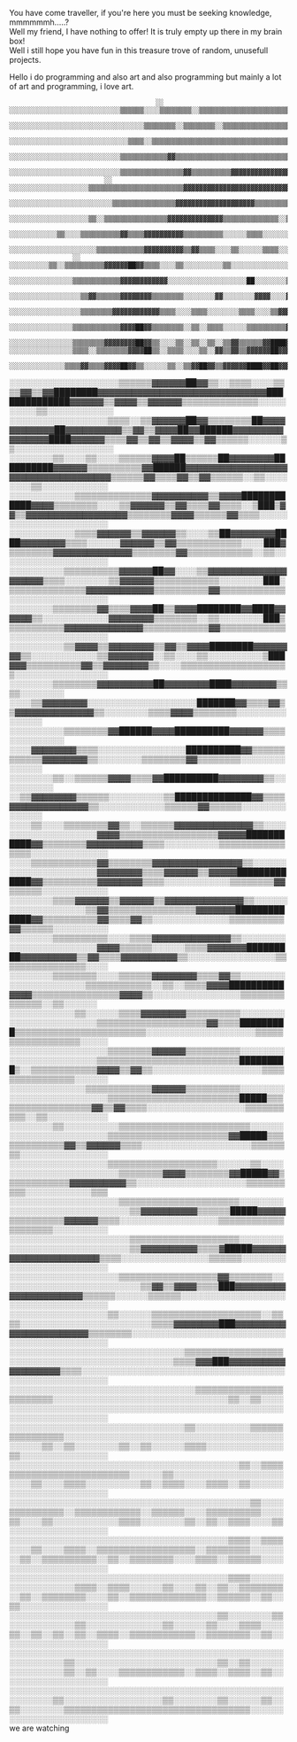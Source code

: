  
You have come traveller, if you're here you must be seeking knowledge, mmmmmmh.....?    
Well my friend, I have nothing to offer! It is truly empty up there in my brain box!    
Well i still hope you have fun in this treasure trove of random, unusefull projects.  
 
 
 
Hello i do programming and also art and also programming but mainly a lot of art and programming, i love art.
 
                                         ░░      ░░░░░░░░░░░░░░░░░░░░░░░░░░░░▒▒▒▒▒▒░░░░▒▒▒▒▒▒▒▒░░▒▒▒▒▒▒▒▒▒▒▒▒▒▒▒▒▒▒▒▒▒▒▒▒▒▒▒▒▒▒▒▒▒▒▒▒▒▒▒▒▒▒▒▒▒▒▒▒▒▒▒▒▒▒▒▒▒▒▒▒▒▒▒▒▒▒▒▒▒▒▒  
                                        ░░░░░░░░░░░░░░░░░░░░░░░░░░░░░░░░░░▒▒▒▒▒▒▒▒░░▒▒▒▒▒▒▒▒░░▒▒▒▒▒▒▒▒▒▒▒▒▒▒▒▒▒▒▒▒▒▒▒▒▒▒▒▒▒▒▒▒▒▒▒▒▒▒▒▒▒▒▒▒▒▒▒▒▒▒▒▒▒▒▒▒▒▒▒▒▒▒▒▒▒▒▒▒▒▒▒▒▒▒  
                                        ░░░░░░░░░░░░░░░░░░░░░░░░░░░░░░▒▒▒▒░░▒▒▒▒▒▒▒▒▒▒▒▒▒▒▒▒▒▒▒▒▒▒▒▒▒▒▒▒▒▒▒▒▒▒▒▒▒▒▒▒▒▒▒▒▒▒▒▒▒▒▒▒▒▒▒▒▒▒▒▒▒▒▒▒▒▒▒▒▒▒▒▒▒▒▒▒▒▒▒▒▒▒▒▒▒▒▒▒▒▒▒▒  
                                    ░░░░░░░░░░░░░░░░░░░░░░░░░░░░▒▒▒▒▒▒▒▒▒▒▒▒▓▓▒▒▒▒▒▒▒▒▒▒▒▒▒▒▒▒▒▒▒▒▒▒▒▒▒▒▒▒▒▒▒▒▒▒▒▒▒▒▒▒▒▒▒▒▒▒▒▒▒▒▒▒▒▒▒▒▒▒▒▒▒▒▒▒▒▒▒▒▒▒▒▒▒▒▒▒▒▒▒▒▒▒▒▒▒▒▒▒▒▒  
                                ░░░░░░░░░░░░░░░░░░░░░░░░░░░░▒▒▒▒▒▒▒▒▒▒▒▒▒▒▒▒▓▓▒▒▒▒▒▒▒▒▒▒▓▓▓▓▓▓▓▓▓▓▓▓▓▓▓▓▓▓▓▓▓▓▓▓▓▓▓▓▓▓▒▒▒▒▒▒▒▒▒▒▒▒▒▒▒▒▒▒▒▒▒▒▒▒░░▒▒▒▒▒▒▒▒▒▒▒▒▒▒▒▒▒▒▒▒▒▒▒▒  
                            ░░  ░░░░░░░░░░░░░░░░░░░░▒▒▒▒▒▒▒▒▒▒▒▒▒▒▒▒▒▒▒▒▒▒▒▒▓▓▓▓▓▓▓▓▓▓▓▓▓▓▓▓▓▓▓▓▓▓▓▓▓▓▓▓▓▓▓▓▓▓▓▓▓▓▓▓▓▓▓▓▓▓▓▓▓▓▒▒▒▒▒▒▒▒▒▒▒▒▒▒▒▒░░░░▒▒▒▒░░░░▒▒▒▒▒▒▒▒▒▒░░▒▒  
                          ░░░░░░░░░░░░░░░░░░░░░░░░░░▒▒▒▒▒▒▒▒▒▒▒▒▒▒▒▒▓▓▓▓▓▓▓▓▓▓▓▓▓▓▓▓▓▓▓▓▒▒▒▒▒▒▒▒▒▒▒▒▒▒▓▓▒▒▒▒▓▓▒▒▓▓▓▓▓▓▓▓▓▓▓▓▓▓▓▓▓▓▒▒▒▒░░▒▒▒▒▒▒░░░░▒▒░░░░▒▒░░▒▒▒▒▒▒░░░░░░  
                      ░░░░░░░░░░░░░░░░░░░░▒▒░░▒▒▒▒▒▒▒▒▒▒▒▒▒▒▒▒▓▓▓▓▓▓▓▓▓▓▓▓▓▓▒▒▒▒▒▒▒▒▒▒▒▒▒▒░░▒▒░░▒▒░░░░▒▒▒▒▒▒▒▒▒▒▒▒▒▒▒▒▒▒▒▒▒▒▒▒▓▓▓▓▓▓▓▓▓▓▒▒▒▒░░░░░░░░░░░░░░░░░░░░░░░░░░░░  
                        ░░░░░░░░░░░░▒▒░░░░▒▒▒▒▒▒▒▒▒▒▓▓▒▒▒▒▓▓▓▓▓▓▓▓▓▓▒▒▒▒▒▒▒▒▒▒░░░░░░▒▒▒▒░░░░░░░░░░░░▒▒▒▒▓▓▒▒░░▒▒▒▒░░▒▒▒▒▒▒▒▒▒▒▒▒▒▒▒▒▓▓▓▓▓▓░░░░░░░░░░░░░░░░░░░░░░░░░░░░░░  
                    ░░░░░░░░░░░░░░░░░░░░░░▒▒▒▒▒▒▒▒▒▒▒▒▓▓▓▓▓▓▓▓▓▓▒▒▓▓▒▒▒▒░░░░▒▒░░░░░░▒▒▒▒░░░░░░░░░░░░░░░░▓▓▒▒▒▒░░▒▒▒▒▒▒░░▒▒▒▒▒▒▒▒▒▒▒▒▒▒▒▒▓▓▒▒▒▒░░░░░░░░░░░░░░░░░░░░░░░░░░  
                    ░░  ░░░░░░░░░░▒▒░░▒▒▒▒▒▒▒▒▒▒▓▓▓▓▓▓██▓▓▒▒▒▒░░░░▒▒░░░░░░░░░░▒▒░░░░░░░░░░░░░░░░▒▒░░░░▒▒██▒▒░░░░▒▒░░░░▒▒▒▒░░▒▒▒▒▒▒▒▒▒▒▒▒▒▒▒▒▓▓▒▒░░░░░░░░░░░░░░░░░░░░░░░░  
                  ░░░░░░░░░░░░░░░░▒▒▒▒▒▒▒▒▒▒▒▒▓▓▓▓▓▓▓▓▓▓▓▓░░░░░░░░░░░░░░░░░░░░██░░░░░░░░▒▒░░░░░░▒▒░░▒▒░░██░░░░░░▒▒▒▒▒▒▒▒░░▒▒▒▒▒▒▒▒▒▒▒▒▒▒▒▒▒▒▒▒▒▒▒▒░░░░░░░░░░░░░░░░░░░░░░  
                ░░░░░░░░░░░░░░░░░░▒▒▓▓▒▒▒▒▒▒▓▓▓▓▓▓▓▓▒▒▒▒▒▒▒▒░░░░░░░░▓▓░░░░░░░░▓▓▓▓░░░░▓▓▒▒▒▒▒▒▒▒▒▒░░▓▓▓▓██░░░░▒▒▒▒░░▒▒▒▒▒▒▒▒░░▒▒▒▒▒▒▒▒▒▒▒▒▒▒▒▒▒▒▒▒▒▒░░░░░░░░░░░░░░░░░░░░  
            ░░░░░░░░░░░░░░░░░░▒▒▒▒▒▒▒▒▓▓▓▓▓▓▓▓▓▓▓▓▒▒▒▒░░░░▒▒▒▒░░░░░░░░▒▒▒▒░░░░▒▒▓▓▓▓▓▓▒▒▒▒▓▓▒▒▓▓▒▒▒▒▓▓▒▒██▒▒▒▒▓▓▒▒▒▒▒▒▒▒▒▒░░░░▒▒▒▒░░░░░░▒▒▒▒▒▒▒▒▒▒▒▒▒▒░░░░░░░░░░░░░░░░░░  
          ░░░░░░░░░░░░░░░░▒▒▒▒▒▒▒▒▒▒▒▒▓▓▓▓██▓▓▒▒▒▒▒▒▒▒░░▒▒░░▒▒▒▒░░░░░░▒▒▒▒▒▒▒▒▒▒▓▓▓▓▓▓▓▓▓▓▓▓██▓▓▓▓▓▓▓▓▓▓██▓▓▒▒▓▓▒▒▒▒▓▓▒▒▒▒▒▒▒▒▒▒░░░░░░▒▒▒▒░░▒▒▒▒▒▒▒▒▒▒▒▒░░░░░░░░░░░░░░░░  
        ░░░░░░░░░░░░░░░░▒▒▒▒▒▒▒▒▓▓▓▓▓▓▓▓██▓▓▒▒░░░░▒▒░░▒▒░░▒▒░░▒▒▓▓▒▒▒▒▒▒▓▓████▓▓▓▓██▓▓▓▓▓▓██▓▓██▓▓▓▓▓▓██▓▓██▓▓▓▓▓▓▓▓██▒▒▒▒▒▒▒▒▒▒▒▒░░░░░░░░▒▒░░▒▒▒▒▒▒▒▒▒▒░░░░░░░░░░░░░░░░  
    ░░░░░░░░░░░░░░░░▒▒▒▒░░▒▒▒▒▒▒▒▒▓▓▓▓██▒▒░░▒▒▒▒░░░░▒▒░░▓▓▒▒▓▓▒▒▓▓▓▓▓▓██▓▓▓▓██▓▓▓▓▓▓▓▓▓▓▓▓▓▓▓▓▓▓▓▓▓▓▓▓▓▓▓▓▓▓▓▓▓▓▓▓▓▓▓▓▓▓▓▓▒▒▒▒▒▒▓▓░░░░░░▒▒░░▒▒▒▒▒▒▒▒▒▒▒▒▒▒░░░░░░░░░░░░░░  
      ░░░░░░░░░░░░░░▒▒▒▒▓▓▒▒▒▒▓▓▓▓██▓▓▒▒░░░░░░▒▒░░▒▒▓▓██▓▓▒▒▓▓▓▓▓▓████▓▓██▓▓▓▓▓▓▓▓▓▓▓▓▓▓▓▓▓▓▓▓▓▓▓▓▓▓▓▓▓▓▓▓▓▓▒▒▒▒▒▒▒▒▓▓▓▓▓▓▓▓▓▓▒▒▓▓▒▒▒▒▒▒▒▒░░▒▒░░▒▒▒▒▒▒▒▒▒▒▒▒░░░░░░░░░░░░  
░░░░░░░░░░░░░░░░░░░░▒▒▒▒▒▒▓▓▓▓▓▓██▓▓▒▒░░▒▒▒▒░░░░▒▒▒▒▓▓▒▒▓▓████████▓▓▓▓▓▓▓▓▓▓▓▓▓▓▓▓▓▓▓▓▓▓▓▓▓▓▓▓▓▓██████████████▓▓▓▓▓▓▒▒▓▓▓▓▒▒▓▓▓▓▓▓▒▒▒▒▒▒▒▒▒▒▒▒▒▒░░░░░░░░░░▒▒░░░░░░░░░░░░  
░░░░░░░░░░░░░░░░░░▒▒▒▒░░▒▒▓▓▓▓▓▓██▓▓▒▒▒▒▒▒▒▒██▓▓▓▓▓▓▓▓▓▓▓▓██▓▓▓▓▓▓▓▓▓▓▒▒▓▓▒▒▓▓▓▓██▓▓██████▓▓▓▓▓▓▓▓▓▓▓▓▓▓▓▓████▓▓▓▓▓▓▒▒▒▒▓▓▒▒▓▓▒▒▓▓▓▓▒▒▓▓▒▒▒▒▒▒░░░░░░▒▒░░░░░░░░░░░░░░░░░░  
░░░░░░░░▒▒░░░░▒▒░░░░▒▒▒▒▒▒▓▓▓▓██▒▒▒▒▒▒██▓▓▓▓▓▓▓▓██████████▓▓▓▓▓▓▒▒▒▒▒▒▒▒▒▒▓▓██████▓▓▓▓▓▓▓▓▓▓▓▓▓▓▓▓▓▓▓▓▓▓▓▓▓▓▓▓▓▓▓▓▓▓▓▓▒▒▒▒▒▒▓▓▒▒▒▒▓▓▒▒▓▓▒▒▒▒▒▒░░▒▒░░░░░░░░▒▒░░░░░░░░░░░░  
░░░░░░░░░░░░▒▒▒▒▒▒▒▒▒▒▒▒▒▒▓▓▓▓▓▓▓▓▓▓▒▒▓▓▓▓████████████▓▓▓▓▒▒▒▒▒▒▒▒░░░░▒▒▓▓▓▓▓▓▒▒▓▓▒▒▒▒▓▓▒▒▒▒░░▒███▒▓▓▒▒▓▓▓▓▓▓▓▓▓▓▓▓▓▓▓▓▓▓▒▒▒▒▒▒▒▒▓▓▓▓▒▒▒▒▒▒▓▓▒▒▒▒░░░░░░░░░░░░░░░░░░░░░░░  
░░░░░░░░░░░░▒▒▒▒▓▓▓▓▓▓▒▒▓▓▓▓▓▓▒▒░░░░▒▒██▓▓▓▓▓▓▓▓████▓▓▓▓▓▓▓▓▒▒▒▒░░░░░░▓▓▓▓▓▓▒▒▓▓▒▒▒▒▒▒▒▒▒▒▒▒░░░░███▓▒▒▒▒▒▒▒▒▓▓▓▓▓▓▓▓▓▓▓▓▓▓▒▒▒▒▒▒▒▒▓▓▒▒▒▒▒▒▒▒▒▒▒▒░░▒▒░░░░░░░░░░░░░░░░░░░░  
░░░░░░░░░░▒▒▒▒▒▒▒▒▒▒▓▓▓▓▓▓██▓▓░░░░▒▒▓▓▓▓▓▓▓▓▓▓▓▓▓▓▓▓▓▓▓▓▒▒▒▒░░░░░░░░▒▒▓▓▓▓▓▓▒▒▒▒▒▒▒▒▒▒▒▒░░░░░░░░███░▒▒▒▒▒▒▒▒▒▒▒▒▒▒▓▓▓▓▓▓▓▓▓▓▓▓▒▒▒▒▒▒▒▒▒▒▓▓▒▒▒▒▒▒▒▒▒▒▒▒░░░░░░░░░░░░░░░░░░  
░░░░░░░░▒▒▒▒▒▒▒▒▓▓▒▒▒▒▓▓▓▓██▒▒▓▓▓▓████████▓▓████▓▓▓▓▓▓▒▒░░░░░░░░░░░░▓▓▓▓▓▓▓▓▒▒▒▒▒▒▒▒░░▒▒░░░░░░░░███▒▒▒▒▒▒▒▒▒▒▒▓▓▓▓▓▓▓▓▓▓▓▓▓▓▒▒▒▒▒▒▒▒▒▒▒▒▓▓▒▒▒▒▒▒▒▒▒▒▒▒░░░░░░░░░░░░░░░░░░  
░░░░░░░░░░▒▒▓▓▓▓▒▒▓▓▓▓▓▓▓▓▒▒▓▓▒▒▓▓▓▓████████▓▓▓▓▓▓▓▓▒▒░░░░░░░░░░░░▒▒▓▓▓▓▓▓▓▓░░▒▒░░░░▒▒░░░░░░░░░░▒███▓▓▓▒▒▒▒▒▒▒▒▒▒▓▓▒▒▓▓▓▓▓▓▓▓▒▒░░░░▒▒▒▒▒▒▒▒▒▒▒▒▒▒▒▒▒▒▒▒░░░░░░░░░░░░░░░░░  
░░░░░░░░▒▒▒▒▒▒▒▒▓▓▓▓▓▓▓▓▓▓██▓▓▓▓▓▓▓▓████▓▓▓▓▓▓▓▓▒▒▒▒░░░░░░░░  ░░░░▒▒▓▓▓▓▓▓▓▓░░░░░░░░░░░░░░░░░░░░███████▓▓▒▒▒▒▓▓▒▒▓▓▓▓▓▓▓▓▓▓▓▓▓▓▒▒░░░░░░░░▒▒▒▒▓▓▓▓▒▒▒▒▒▒▒▒░░░░░░░░░░░░░░░  
░░░░░░░░░░▒▒▒▒▒▒▒▒▓▓██████▓▓▓▓██████████▓▓▓▓▓▓▒▒▒▒░░░░░░░░░░  ░░░░▓▓▓▓▓▓▓▓▒▒▒▒░░░░░░░░░░░░░░░░██████████▓▓▒▒▒▒▒▒▒▒▒▒▒▒▓▓▓▓▓▓▓▓▒▒░░░░░░░░▒▒▒▒▒▒▒▒▓▓▒▒▒▒▒▒▒▒░░░░░░░░░░░░░░  
░░░░░░░░▒▒░░▒▒▒▒▒▒▓▓▓▓▒▒▒▒▓▓██████████▓▓▓▓▓▓▓▓▒▒░░░░░░░░░░    ░░▒▒▓▓▓▓▓▓▓▓▒▒▒▒▒▒░░░░░░░░░░▒▒██████████████▓▓▒▒▒▒▓▓▓▓▓▓▓▓▓▓▓▓▓▓▒▒░░░░░░░░░░░░▒▒▒▒▒▒▓▓▒▒▒▒▒▒░░░░░░░░░░░░░░  
░░░░▒▒░░░░▒▒▒▒▒▒▒▒▓▓▒▒░░▒▒▒▒▒▒▓▓▓▓▓▓▓▓▓▓▓▓▓▓▒▒░░░░░░░░░░░░░░░░░░░░▓▓▓▓▒▒▒▒▒▒▒▒▒▒▒▒▒▒▒▒▒▒▓▓▓▓▓███████████▓▓▒▒▒▒▒▒▒▒▓▓▓▓▓▓▓▓▓▓▒▒▒▒░░░░░░░░░░▒▒▒▒▒▒▒▒▒▒▒▒▒▒▒▒░░░░░░░░░░░░░░  
░░░░▒▒▒▒▒▒▒▒▒▒▒▒▓▓▒▒▒▒▒▒▒▒▓▓▓▓▓▓▓▓▓▓▓▓▓▓▓▓▒▒░░░░░░░░░░░░░░░░░░░░░░▓▓▓▓▓▓▓▓▒▒▒▒▓▓▓▓▓▓▒▒▓▓▓▓▓█████████████▓▓▒▒▒▒▒▒▒▒▒▒▓▓▓▓▓▓▓▓▒▒▒▒░░░░░░░░░░░░▒▒▒▒▒▒▒▒▓▓▒▒▒▒▒▒░░░░░░░░░░░░  
░░░░░░░░▒▒▒▒▓▓▓▓▓▓▒▒▓▓▓▓▓▓▒▒▓▓▓▓▓▓▓▓▓▓▓▓▓▓▒▒░░░░░░░░░░░░░░░░░░░░▒▒▓▓▒▒▒▒▒▒▒▒▒▒▒▒▒▒▒▒▓▓▓▓▓▓▓█████████████▓▓▒▒▒▒▒▒▒▒▒▒▓▓▒▒▒▒▓▓▒▒░░░░░░░░░░░░░░▒▒▒▒▒▒▒▒▒▒▓▓▒▒▒▒▒▒░░░░░░░░░░  
░░░░░░░░▒▒▒▒▒▒▒▒▒▒░░░░▒▒▒▒▓▓▓▓▓▓▓▓▓▓▓▓▓▓▒▒░░░░░░░░░░░░░░░░░░░░░░░░▓▓▓▓▒▒▒▒▒▒░░░░░░▒▒▒▒▓▓▓▓▓▓▓█████████▓▓▓▓▓▓▓▓▓▓▒▒▓▓▒▒▒▒▓▓▓▓▓▓▓▓▓▓▒▒░░░░░░░░░░░░░░░░▒▒▒▒▒▒▒▒▒▒▒▒▒▒▒▒░░░░  
░░░░░░░░▒▒▒▒▒▒▒▒░░░░▒▒▒▒▒▒▓▓▓▓▓▓▓▓▒▒▒▒▓▓▒▒░░░░░░░░  ░░░░░░░░░░░░░░▒▒▒▒▒▒▒▒▒▒▒▒░░▒▒░░▒▒▒▒▓▓▓▓██████████▓▓▓▓▒▒▒▒▒▒▒▒▒▒▒▒▒▒▒▒▓▓▓▓▒▒░░░░░░░░░░░░░░░░▒▒▒▒▒▒▒▒▒▒▒▒▒▒░░▒▒░░░░░░  
░░░░░░░░░░░░▒▒░░░░░░▒▒▒▒▓▓▓▓▓▓▓▓▒▒▒▒▒▒▒▒▒▒░░░░░░░░░░░░░░░░░░░░░░░░▒▒▒▒▒▒▒▒▒▒▒▒▒▒▒▒▒▒▒▒▓▓▒▒▒▒█████████▒▒▒▒▒▒▒▒▒▒▒▒▒▒▒▒▒▒▒▒▒▒▒▒░░░░░░░░░░░░░░░░░░░░▒▒▒▒▒▒▒▒▒▒▒▒▒▒▒▒▒▒░░░░░  
░░░░░░░░░░░░░░░░░░▒▒▒▒▒▒▒▒▓▓▓▓▓▓▒▒▒▒▒▒▒▒▒▒░░░░░░░░░░░░░░░░░░░░░░░░▒▒▒▒▒▒▒▒▒▒▒▒▒▒▒▒▒▒▒▒▒▒▒▒▒▒█████████▒░░▒▒▒▒▒▒▒▒▒▒▒▒▓▓▓▓▒▒▓▓▒▒░░░░░░░░░░░░░░░░░░░░▒▒▒▒▒▒▒▒▒▒▒▒▒▒▒▒░░░░░░  
░░░░░░░░░░░░░░▒▒▒▒▒▒▒▒▒▒▒▒▓▓▓▓▓▓▒▒▒▒▒▒▒▒▒▒░░░░░░░░░░░░░░░░░░░░░░░░░░▒▒▒▒▒▒▒▒▒▒▒▒▒▒▒▒▒▒▒▒▒▒▒▒█████▒▒▒▒▒▒▒▒▒▒▒▒▒▒▒▒▒▒▓▓▒▒▓▓▒▒▒▒░░░░░░░░░░░░░░░░░░▒▒▒▒▒▒▒▒▒▒░░▒▒░░░░░░░░░░░  
░░░░░░░░▒▒░░░░░░░░░░▒▒▒▒▒▒▒▒▒▒▒▒▒▒▒▒▒▒▒▒▒▒▒▒░░░░░░░░░░░░░░░░░░░░░░░░▒▒▒▒▒▒▒▒▒▒▒▒▒▒▒▒▒▒▒▒▒▒▓▓█████▒▒▒▒▒▒▒▒▒▒▒▒▒▓▓▒▒▓▓▓▓▓▓▒▒▒▒░░░░░░░░░░░░░░░░░░░░▒▒▒▒▒▒▒▒░░░░░░░░░░░░░░░░  
░░░░░░░░░░░░░░░░░░▒▒▒▒▒▒▒▒▒▒▒▒▒▒▒▒▒▒▒▒░░░░░░▒▒░░░░░░░░░░░░░░░░░░░░░░░░▒▒▒▒▒▒▒▒▓▓▓▓▒▒▒▒▒▒▒▒▓▓█████▓▓▒▒▒▒▒▒▒▒▒▒▒▒▓▓▓▓▓▓▓▓▓▓▒▒░░░░░░░░░░░░░░░░░░░░▒▒▒▒▒▒▒▒▒▒░░░░░░░░░░░░▒▒▒  
░░░░░░░░░░░░░░░░░░░░▒▒▒▒▒▒▒▒▒▒▒▒▒▒▒▒▒▒▒▒▒▒░░░░░░░░░░░░░░░░░░░░░░░░░░░░░░▒▒▓▓▓▓▓▓▓▓▓▓▒▒▒▒▒▒█████▓▓▓▓▓▒▒▒▒▒▒▒▒▒▒▓▓▓▓▓▓▒▒▒▒░░░░░░░░░░░░░░░░░░▒▒▒▒▒▒▒▒▒▒▒▒▒▒▒▒▒▒▒▒░░░░░░░░░░  
░░░░░░░░░░░░░░░░░░░░░░▒▒▒▒▒▒▒▒▒▒▒▒▒▒▒▒▒▒▒▒░░░░░░░░░░░░░░░░░░░░░░░░░░░░░░▒▒▓▓▓▓▓▓▓▓▓▓▒▒▒▒▓█████▓▓▓▓▓▓▓▓▓▓▓▓▓▓▓▓▓▓▓▓▓▓▒▒▒▒░░░░░░░░░░░░░░░░▒▒▒▒▒▒░░░░░░░░░░░░░░░░░░░░░░░░░░  
░░░░░░░░░░░░░░░░░░░░▒▒▒▒▒▒▒▒▒▒▒▒▒▒▒▒▒▒▓▓▒▒▒▒▒▒▒▒░░░░░░░░░░░░░░░░░░░░░░░░░░▒▒▓▓▒▒▓▓▓▓▒▒▒▒███▓▓▓▓▓▓▓▓▓▓▓▓▓▓▓▓▓▓▓▓▓▓▒▒▒▒▒▒░░░░░░▒▒▒▒▒▒░░░░░░░░░░░░░░░░░░░░░░░░░░░░░░░░░░░░░  
░░░░░░░░░░░░░░░░░░▒▒░░░░░░▒▒▒▒▒▒▒▒▒▒▒▒▒▒▒▒▒▒▒▒░░▒▒▒▒░░░░░░░░░░░░░░░░░░░░░░░░▒▒▒▒▓▓▓▓▓▓▓▓███▓▓▓▓▓▓▓▓▓▓▓▓▓▓▓▓▓▓▓▓▓▓▓▒▒▒▒▒▒▒▒░░░░░░░░░░░░░░░░░░░░░░░░░░░░░░░░░░░░░░░░░░░░░░  
░░░░░░░░░░░░░░░░░░░░░░░░░░░░░░░░▒▒▒▒▒▒▒▒▒▒▒▒▒▒▒▒▒▒░░░░░░░░░░░░░░░░░░░░░░░░░░░░░░▒▒▒▒▓▓▓███▓▓▓▓▓▓▓▓▓▓▓▓▓▓▓▓▓▓▓▒▒▒▒░░░░░░░░░░░░░░░░░░░░░░░░░░░░░░░░░░░░░░░░░░░░░░░░░░░░░░░  
░░░░░░░░░░░░░░░░░░░░░░░░░░░░░░░░░░▒▒▒▒▒▒▒▒▒▒▒▒▒▒▒▒▒▒▒▒▒▒▒▒░░░░░░░░░░░░░░░░░░░░░░░░░░░░░░░░▒▒░░▒▒░░░░░░░░░░░░░░░░░░░░░░░░░░░░░░░░░░░░░░░░░░░░░░░░░░░░░░░░░░░░░░░░░░░░░░░░  
░░░░░░░░░░░░░░░░░░░░░░░░░░░░░░░░▒▒░░░░░░░░░░▒▒▒▒▒▒▒▒▒▒▒▒▒▒▒▒░░░░░░░░░░░░░░░░░░░░░░░░░░░░░░░░░░░░░░░░░░░░░░▒▒░░▒▒░░░░░░░░▒▒░░▒▒░░░░░░▒▒▒▒░░░░░░░░░░░░░░▒▒░░░░░░░░░░░░░░░░  
░░░░░░░░░░░░░░░░░░░░░░░░░░░░░░░░░░░░░░░░░░▒▒░░▒▒▒▒▒▒▒▒▒▒▒▒▒▒▒▒▒▒▒▒▒▒▒▒▒▒░░░░░░▒▒░░░░░░░░░░░░░░░░░░░░░░░░▒▒░░░░▒▒▒▒░░░░░░░░░░▒▒░░▒▒▒▒░░░░▒▒▒▒░░▒▒░░░░░░░░░░░░░░░░░░░░░░░░  
░░░░░░░░░░░░░░░░░░░░░░░░░░░░░░░░░░░░░░░░░░░░▒▒░░░░▒▒▒▒▒▒▒▒▒▒░░▒▒▒▒▒▒▒▒▒▒▒▒░░▒▒▒▒▒▒░░░░▒▒▒▒▒▒▒▒▒▒░░░░▒▒░░░░▒▒░░░░░░░░░░░░▒▒▒▒░░░░░░░░▒▒░░▒▒░░▒▒▒▒░░░░▒▒░░░░░░░░░░░░░░░░░░  
░░░░░░░░░░░░░░░░░░░░░░░░░░░░░░░░░░░░░░░░▒▒▒▒░░▒▒▒▒░░░░▒▒░░░░▒▒▒▒░░▒▒▒▒▒▒▒▒▒▒▒▒▒▒▒▒▒▒░░▒▒▒▒▒▒▒▒░░░░░░░░▒▒░░▒▒▒▒▒▒▒▒▒▒░░▒▒░░▒▒▒▒▒▒▒▒░░░░▒▒▒▒░░▒▒▒▒▒▒░░░░░░░░░░░░░░░░░░░░░░  
░░░░░░░░░░░░░░░░░░░░░░░░░░░░░░░░░░░░░░░░▒▒▒▒░░░░░░░░░░░░░░░░░░▒▒▒▒░░▒▒▒▒░░░░░░▒▒░░░░▒▒░░▒▒░░▒▒▒▒▒▒▒▒░░▒▒░░▒▒▒▒▒▒▒▒░░░░▒▒░░▒▒▒▒▒▒▒▒▒▒▒▒▒▒░░▒▒▒▒▒▒░░▒▒░░▒▒░░░░░░░░░░░░░░░░  
░░░░░░░░░░░░░░░░░░░░░░░░░░░░░░░░░░░░░░▒▒░░░░░░░░▒▒░░░░░░░░░░░░▒▒░░░░░░░░░░░░░░▒▒░░░░░░▒▒░░░░▒▒▒▒░░░░▒▒░░▒▒░░▒▒░░▒▒░░▒▒▒▒░░▒▒▒▒▒▒▒▒▒▒▒▒░░▒▒▒▒▒▒▒▒░░▒▒░░░░░░░░░░░░░░░░░░░░  
░░░░░░░░░░░░░░░░░░░░░░░░░░░░░░░░░░░░░░░░░░░░░░░░░░░░░░░░░░░░▒▒░░░░░░░░░░░░░░░░░░░░░░░░░░▒▒░░▒▒░░░░░░░░░░░░░░░░▒▒░░▒▒░░░░▒▒▒▒▒▒▒▒▒▒▒▒░░▒▒▒▒░░▒▒▒▒░░▒▒░░░░░░░░░░░░░░░░░░░░  
░░░░░░░░░░░░░░░░░░░░░░░░░░░░░░░░░░░░░░░░░░░░░░░░░░░░░░░░░░▒▒░░░░░░░░░░░░░░░░░░▒▒░░░░░░░░▒▒░░░░░░▒▒░░▒▒░░░░░░░░▒▒▒▒▒▒▒▒▒▒▒▒▒▒▒▒▒▒▒▒▒▒▒▒▒▒▒▒▒▒▒▒▒▒░░░░░░░░░░░░░░░░░░░░░░░░   
we are watching
